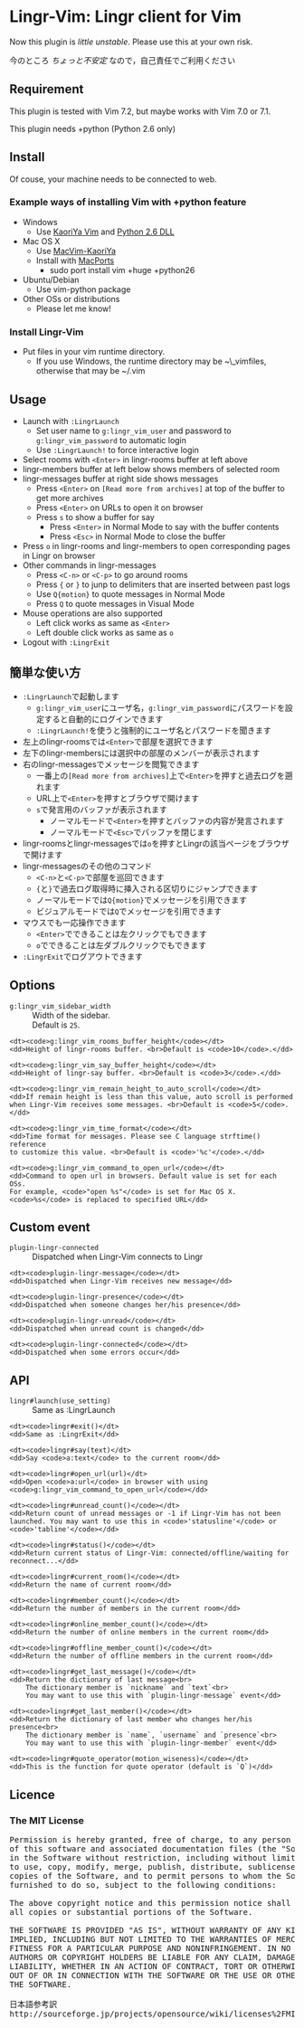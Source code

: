 # Lingr-Vim: Lingr client for Vim
Now this plugin is *little unstable*. Please use this at your own risk.

今のところ *ちょっと不安定* なので，自己責任でご利用ください

## Requirement
This plugin is tested with Vim 7.2, but maybe works with Vim 7.0 or 7.1.

This plugin needs +python (Python 2.6 only)

## Install
Of couse, your machine needs to be connected to web.
### Example ways of installing Vim with +python feature
* Windows
  * Use [KaoriYa Vim](http://www.kaoriya.net/) and [Python 2.6 DLL](http://www.python.org/download/)
* Mac OS X
  * Use [MacVim-KaoriYa](http://code.google.com/p/macvim-kaoriya/)
  * Install with [MacPorts](http://www.macports.org/)
    * sudo port install vim +huge +python26
* Ubuntu/Debian
  * Use vim-python package
* Other OSs or distributions
  * Please let me know!

### Install Lingr-Vim
* Put files in your vim runtime directory.
  * If you use Windows, the runtime directory may be ~\\_vimfiles, otherwise that may be ~/.vim

## Usage
* Launch with `:LingrLaunch`
  * Set user name to `g:lingr_vim_user` and password to `g:lingr_vim_password` to automatic login
  * Use `:LingrLaunch!` to force interactive login
* Select rooms with `<Enter>` in lingr-rooms buffer at left above
* lingr-members buffer at left below shows members of selected room
* lingr-messages buffer at right side shows messages
  * Press `<Enter>` on `[Read more from archives]` at top of the buffer
    to get more archives
  * Press `<Enter>` on URLs to open it on browser
  * Press `s` to show a buffer for say
    * Press `<Enter>` in Normal Mode to say with the buffer contents
    * Press `<Esc>` in Normal Mode to close the buffer
* Press `o` in lingr-rooms and lingr-members to open corresponding pages
  in Lingr on browser
* Other commands in lingr-messages
  * Press `<C-n>` or `<C-p>` to go around rooms
  * Press `{` or `}` to junp to delimiters that are inserted between past logs
  * Use `Q{motion}` to quote messages in Normal Mode
  * Press `Q` to quote messages in Visual Mode
* Mouse operations are also supported
  * Left click works as same as `<Enter>`
  * Left double click works as same as `o`
* Logout with `:LingrExit`

## 簡単な使い方
* `:LingrLaunch`で起動します
  * `g:lingr_vim_user`にユーザ名，`g:lingr_vim_password`にパスワードを設定すると自動的にログインできます
  * `:LingrLaunch!`を使うと強制的にユーザ名とパスワードを聞きます
* 左上のlingr-roomsでは`<Enter>`で部屋を選択できます
* 左下のlingr-membersには選択中の部屋のメンバーが表示されます
* 右のlingr-messagesでメッセージを閲覧できます
  * 一番上の`[Read more from archives]`上で`<Enter>`を押すと過去ログを遡れます
  * URL上で`<Enter>`を押すとブラウザで開けます
  * `s`で発言用のバッファが表示されます
    * ノーマルモードで`<Enter>`を押すとバッファの内容が発言されます
    * ノーマルモードで`<Esc>`でバッファを閉じます
* lingr-roomsとlingr-messagesでは`o`を押すとLingrの該当ページをブラウザで開けます
* lingr-messagesのその他のコマンド
  * `<C-n>`と`<C-p>`で部屋を巡回できます
  * `{`と`}`で過去ログ取得時に挿入される区切りにジャンプできます
  * ノーマルモードでは`Q{motion}`でメッセージを引用できます
  * ビジュアルモードでは`Q`でメッセージを引用できます
* マウスでも一応操作できます
  * `<Enter>`でできることは左クリックでもできます
  * `o`でできることは左ダブルクリックでもできます
* `:LingrExit`でログアウトできます

## Options
<dl>
    <dt><code>g:lingr_vim_sidebar_width</code></dt>
    <dd>Width of the sidebar. <br>Default is <code>25</code>.</dd>

    <dt><code>g:lingr_vim_rooms_buffer_height</code></dt>
    <dd>Height of lingr-rooms buffer. <br>Default is <code>10</code>.</dd>

    <dt><code>g:lingr_vim_say_buffer_height</code></dt>
    <dd>Height of lingr-say buffer. <br>Default is <code>3</code>.</dd>

    <dt><code>g:lingr_vim_remain_height_to_auto_scroll</code></dt>
    <dd>If remain height is less than this value, auto scroll is performed
    when Lingr-Vim receives some messages. <br>Default is <code>5</code>.</dd>

    <dt><code>g:lingr_vim_time_format</code></dt>
    <dd>Time format for messages. Please see C language strftime() reference
    to customize this value. <br>Default is <code>'%c'</code>.</dd>

    <dt><code>g:lingr_vim_command_to_open_url</code></dt>
    <dd>Command to open url in browsers. Default value is set for each OSs.
    For example, <code>"open %s"</code> is set for Mac OS X.
    <code>%s</code> is replaced to specified URL</dd>
</dl>

## Custom event
<dl>
    <dt><code>plugin-lingr-connected</code></dt>
    <dd>Dispatched when Lingr-Vim connects to Lingr</dd>

    <dt><code>plugin-lingr-message</code></dt>
    <dd>Dispatched when Lingr-Vim receives new message</dd>

    <dt><code>plugin-lingr-presence</code></dt>
    <dd>Dispatched when someone changes her/his presence</dd>

    <dt><code>plugin-lingr-unread</code></dt>
    <dd>Dispatched when unread count is changed</dd>

    <dt><code>plugin-lingr-connected</code></dt>
    <dd>Dispatched when some errors occur</dd>
</dl>

## API
<dl>
    <dt><code>lingr#launch(use_setting)</code></dt>
    <dd>Same as :LingrLaunch</dd>

    <dt><code>lingr#exit()</dt>
    <dd>Same as :LingrExit</dd>

    <dt><code>lingr#say(text)</dt>
    <dd>Say <code>a:text</code> to the current room</dd>

    <dt><code>lingr#open_url(url)</dt>
    <dd>Open <code>a:url</code> in browser with using <code>g:lingr_vim_command_to_open_url</code></dd>

    <dt><code>lingr#unread_count()</code></dt>
    <dd>Return count of unread messages or -1 if Lingr-Vim has not been launched. You may want to use this in <code>'statusline'</code> or <code>'tabline'</code></dd>

    <dt><code>lingr#status()</code></dt>
    <dd>Return current status of Lingr-Vim: connected/offline/waiting for reconnect...</dd>

    <dt><code>lingr#current_room()</code></dt>
    <dd>Return the name of current room</dd>

    <dt><code>lingr#member_count()</code></dt>
    <dd>Return the number of members in the current room</dd>

    <dt><code>lingr#online_member_count()</code></dt>
    <dd>Return the number of online members in the current room</dd>

    <dt><code>lingr#offline_member_count()</code></dt>
    <dd>Return the number of offline members in the current room</dd>

    <dt><code>lingr#get_last_message()</code></dt>
    <dd>Return the dictionary of last message<br>
        The dictionary member is `nickname` and `text`<br>
        You may want to use this with `plugin-lingr-message` event</dd>

    <dt><code>lingr#get_last_member()</code></dt>
    <dd>Return the dictionary of last member who changes her/his presence<br>
        The dictionary member is `name`, `username` and `presence`<br>
        You may want to use this with `plugin-lingr-member` event</dd>

    <dt><code>lingr#quote_operator(motion_wiseness)</code></dt>
    <dd>This is the function for quote operator (default is `Q`)</dd>
</dl>

## Licence
### The MIT License
<pre>Permission is hereby granted, free of charge, to any person obtaining a copy
of this software and associated documentation files (the "Software"), to deal
in the Software without restriction, including without limitation the rights
to use, copy, modify, merge, publish, distribute, sublicense, and/or sell
copies of the Software, and to permit persons to whom the Software is
furnished to do so, subject to the following conditions:

The above copyright notice and this permission notice shall be included in
all copies or substantial portions of the Software.

THE SOFTWARE IS PROVIDED "AS IS", WITHOUT WARRANTY OF ANY KIND, EXPRESS OR
IMPLIED, INCLUDING BUT NOT LIMITED TO THE WARRANTIES OF MERCHANTABILITY,
FITNESS FOR A PARTICULAR PURPOSE AND NONINFRINGEMENT. IN NO EVENT SHALL THE
AUTHORS OR COPYRIGHT HOLDERS BE LIABLE FOR ANY CLAIM, DAMAGES OR OTHER
LIABILITY, WHETHER IN AN ACTION OF CONTRACT, TORT OR OTHERWISE, ARISING FROM,
OUT OF OR IN CONNECTION WITH THE SOFTWARE OR THE USE OR OTHER DEALINGS IN
THE SOFTWARE.

日本語参考訳
http://sourceforge.jp/projects/opensource/wiki/licenses%2FMIT_license</pre>
